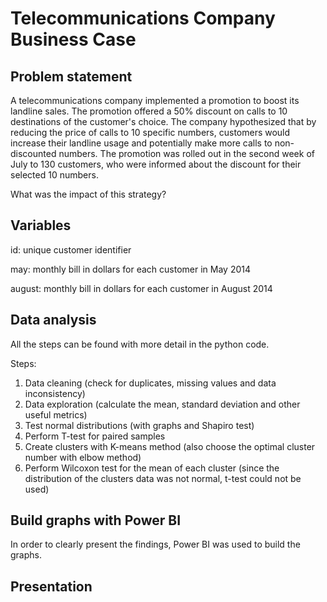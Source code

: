 # Telecommunications Company Business Case

## Problem statement

A telecommunications company implemented a promotion to boost its landline sales. The promotion offered a 50% discount on calls to 10 destinations of the customer's choice. The company hypothesized that by reducing the price of calls to 10 specific numbers, customers would increase their landline usage and potentially make more calls to non-discounted numbers. The promotion was rolled out in the second week of July to 130 customers, who were informed about the discount for their selected 10 numbers.

What was the impact of this strategy?

## Variables

id: unique customer identifier

may: monthly bill in dollars for each customer in May 2014

august: monthly bill in dollars for each customer in August 2014

## Data analysis

All the steps can be found with more detail in the python code.

Steps:
1. Data cleaning (check for duplicates, missing values and data inconsistency)
2. Data exploration (calculate the mean, standard deviation and other useful metrics)
3. Test normal distributions (with graphs and Shapiro test)
4. Perform T-test for paired samples
5. Create clusters with K-means method (also choose the optimal cluster number with elbow method)
6. Perform Wilcoxon test for the mean of each cluster (since the distribution of the clusters data was not normal, t-test could not be used)

## Build graphs with Power BI

In order to clearly present the findings, Power BI was used to build the graphs.

## Presentation
